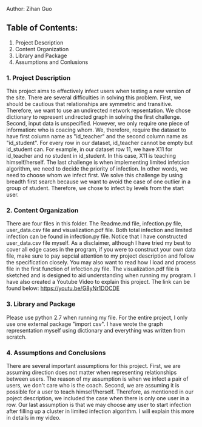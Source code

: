 Author: Zihan Guo

## Table of Contents:
  1. Project Description
  2. Content Organization
  3. Library and Package 
  4. Assumptions and Conlusions
  

### 1. Project Description

This project aims to effectively infect users when testing a new version of the site. There are several difficulties in solving
this problem. First, we should be cautious that relationships are symmetric and transitive. Therefore, we want to use an undirected 
network repsentation. We chose dictionary to represent undirected graph in solving the first challenge. Second, input data is 
unspecified. However, we only require one piece of information: who is coacing whom. We, therefore, require the dataset to 
have first column name as "id_teacher" and the second column name as "id_student". For every row in our dataset, id_teacher cannot
be empty but id_student can. For example, in our dataset row 11, we have X11 for id_teacher and no student in id_student. In this
case, X11 is teaching himself/herself. The last challenge is when implementing limited infetcion algorithm, we need to decide
the priority of infection. In other words, we need to choose whom we infect first. We solve this challenge by using breadth
first search because we want to avoid the case of one outlier in a group of student. Therefore, we chose to infect by levels from
the start user. 

### 2. Content Organization

There are four files in this folder. The Readme.md file, infection.py file, user_data.csv file and visualization.pdf file. Both 
total infection and limited infection can be found in infection.py file. Notice that I have constructed user_data.csv file myself. 
As a disclaimer, although I have tried my best to cover all edge cases in the program, if you were to construct your own data file, 
make sure to pay sepcial attention to my project description and follow the specification closely. You may also want to read how
I load and process file in the first function of infection.py file. The visualization.pdf file is sketched and is designed to aid 
understanding when running my program. I have also created a Youtube Video to explain this project. The link can be found below: https://youtu.be/G8yNr1DOCDE


### 3. Library and Package

Please use python 2.7 when running my file. For the entire project, I only use one external package "import csv". I have wrote 
the graph representation myself using dictionary and everything was written from scratch. 

### 4. Assumptions and Conclusions

There are several important assumptions for this project. First, we are assuming direction does not matter when representing 
relationships between users. The reason of my assumption is when we infect a pair of users, we don't care who is the coach. 
Second, we are assuming it is possible for a user to teach himself/herself. Therefore, as mentioned in our poject description, we 
included the case when there is only one user in a row. Our last assumption is that we may choose any user to start infection after
filling up a cluster in limited infection algorithm. I will explain this more in details in my video. 





